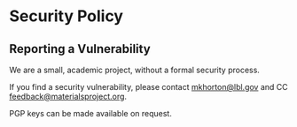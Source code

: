 # Security Policy

## Reporting a Vulnerability

We are a small, academic project, without a formal security process.

If you find a security vulnerability, please contact mkhorton@lbl.gov and CC feedback@materialsproject.org.

PGP keys can be made available on request.
